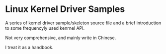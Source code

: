 # Linux Kernel Driver Samples

A series of kernel driver sample/skeleton source file and a brief introduction to some frequencyly used kenrnel API.

Not very comprehensive, and mainly write in Chinese.

I treat it as a handbook.











